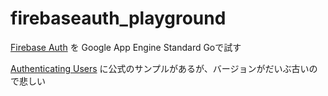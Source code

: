 # firebaseauth_playground

[Firebase Auth](https://firebase.google.com/docs/auth/) を Google App Engine Standard Goで試す

[Authenticating Users](https://cloud.google.com/appengine/docs/standard/go/building-app/authenticating-users?hl=en) に公式のサンプルがあるが、バージョンがだいぶ古いので悲しい